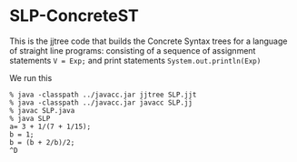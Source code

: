 # SLP-ConcreteST
This is the jjtree code that builds the Concrete Syntax trees for a language of straight line programs:
consisting of a sequence of assignment statements ```V = Exp;``` and print statements ```System.out.println(Exp)```

We run this
```
% java -classpath ../javacc.jar jjtree SLP.jjt
% java -classpath ../javacc.jar javacc SLP.jj
% javac SLP.java
% java SLP
a= 3 + 1/(7 + 1/15);
b = 1;
b = (b + 2/b)/2;
^D
```

